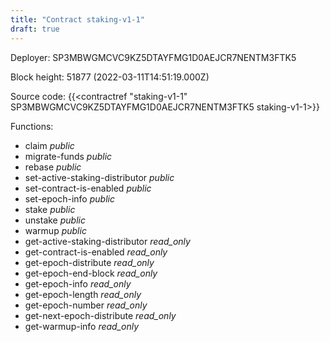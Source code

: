 ```yaml
---
title: "Contract staking-v1-1"
draft: true
---
```

Deployer: SP3MBWGMCVC9KZ5DTAYFMG1D0AEJCR7NENTM3FTK5


 



Block height: 51877 (2022-03-11T14:51:19.000Z)

Source code: {{<contractref "staking-v1-1" SP3MBWGMCVC9KZ5DTAYFMG1D0AEJCR7NENTM3FTK5 staking-v1-1>}}

Functions:

* claim _public_
* migrate-funds _public_
* rebase _public_
* set-active-staking-distributor _public_
* set-contract-is-enabled _public_
* set-epoch-info _public_
* stake _public_
* unstake _public_
* warmup _public_
* get-active-staking-distributor _read_only_
* get-contract-is-enabled _read_only_
* get-epoch-distribute _read_only_
* get-epoch-end-block _read_only_
* get-epoch-info _read_only_
* get-epoch-length _read_only_
* get-epoch-number _read_only_
* get-next-epoch-distribute _read_only_
* get-warmup-info _read_only_
